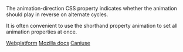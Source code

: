 The animation-direction CSS property indicates whether the animation should play in reverse on alternate cycles.

It is often convenient to use the shorthand property animation to set all animation properties at once.

[Webplatform](http://docs.webplatform.org/wiki/css/properties/animation-direction)
[Mozilla docs](https://developer.mozilla.org/en-US/docs/Web/CSS/animation-direction)
[Caniuse](http://caniuse.com/#feat=css-animation)
